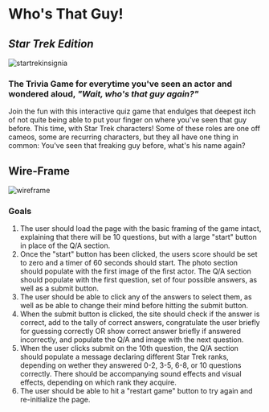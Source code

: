 # **Who's That Guy!** 
## *Star Trek Edition* 

![startrekinsignia](https://ids.si.edu/ids/deliveryService?id=NASM-A20140238000-NASM2016-02427&max=300)

### The Trivia Game for everytime you've seen an actor and wondered aloud, *"Wait, who's that guy again?"*

Join the fun with this interactive quiz game that endulges that deepest itch of not quite being able to put your finger on where you've seen that guy before. This time, with Star Trek characters! Some of these roles are one off cameos, some are recurring characters, but they all have one thing in common: You've seen that freaking guy before, what's his name again?

## Wire-Frame
![wireframe](https://i.imgur.com/anlsPI5.jpg)

### Goals

1. The user should load the page with the basic framing of the game intact, explaining that there will be 10 questions, but with a large "start" button in place of the Q/A section.
2. Once the "start" button has been clicked, the users score should be set to zero and a timer of 60 seconds should start. The photo section should populate with the first image of the first actor. The Q/A section should populate with the first question, set of four possible answers, as well as a submit button.
3. The user should be able to click any of the answers to select them, as well as be able to change their mind before hitting the submit button.
4. When the submit button is clicked, the site should check if the answer is correct, add to the tally of correct answers, congratulate the user briefly for guessing correctly OR show correct answer briefly if answered incorrectly, and populate the Q/A and image with the next question.
5. When the user clicks submit on the 10th question, the Q/A section should populate a message declaring different Star Trek ranks, depending on wether they answered 0-2, 3-5, 6-8, or 10 questions correctly. There should be accompanying sound effects and visual effects, depending on which rank they acquire. 
6. The user should be able to hit a "restart game" button to try again and re-initialize the page.



